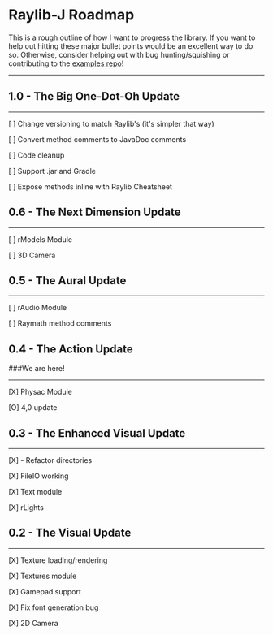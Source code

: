 # Raylib-J Roadmap

This is a rough outline of how I want to progress the library. If you want to help out hitting these major bullet points 
would be an excellent way to do so. Otherwise, consider helping out with bug hunting/squishing or contributing to the 
[examples repo](https://github.com/CreedVI/Raylib-J-Examples)!
<hr>

## 1.0 - The Big One-Dot-Oh Update
<hr>

[ ] Change versioning to match Raylib's (it's simpler that way)

[ ] Convert method comments to JavaDoc comments

[ ] Code cleanup

[ ] Support .jar and Gradle 

[ ] Expose methods inline with Raylib Cheatsheet

## 0.6 - The Next Dimension Update
<hr>

[ ] rModels Module

[ ] 3D Camera

## 0.5 - The Aural Update 
<hr>

[ ] rAudio Module

[ ] Raymath method comments

## 0.4 - The Action Update
###We are here!
<hr>

[X] Physac Module

[O] 4,0 update

## 0.3 - The Enhanced Visual Update
<hr>

[X] - Refactor directories

[X] FileIO working

[X] Text module

[X] rLights

## 0.2 - The Visual Update
<hr>

[X] Texture loading/rendering

[X] Textures module

[X] Gamepad support

[X] Fix font generation bug

[X] 2D Camera